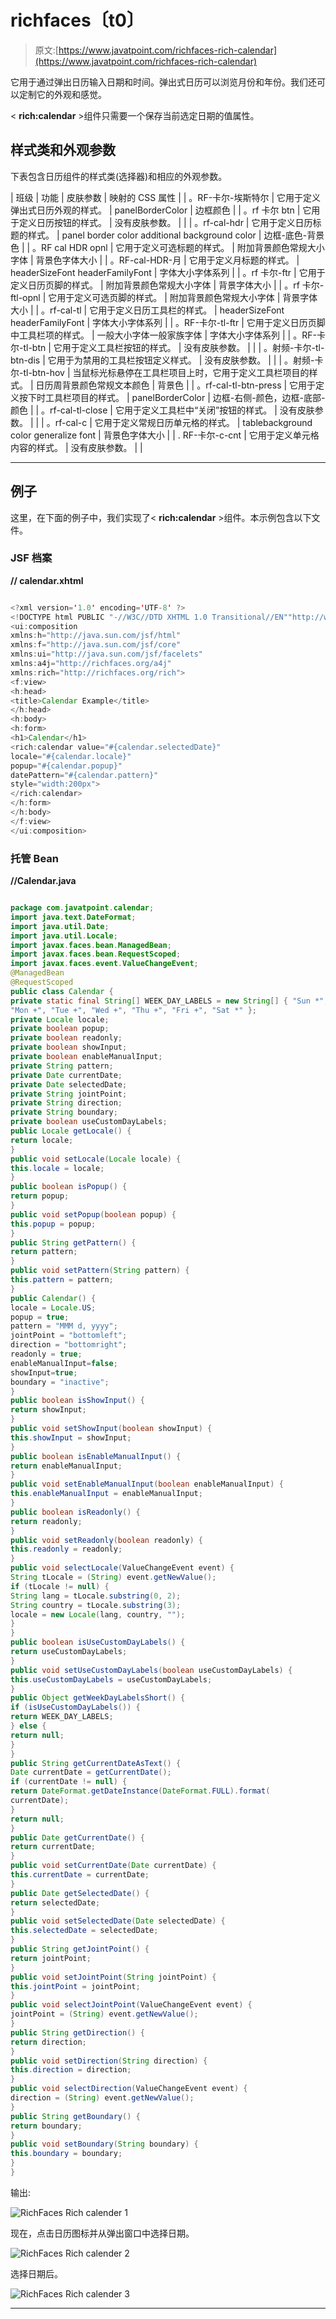 # richfaces〔t0〕

> 原文:[https://www.javatpoint.com/richfaces-rich-calendar](https://www.javatpoint.com/richfaces-rich-calendar)

它用于通过弹出日历输入日期和时间。弹出式日历可以浏览月份和年份。我们还可以定制它的外观和感觉。

< **rich:calendar** >组件只需要一个保存当前选定日期的值属性。

## 样式类和外观参数

下表包含日历组件的样式类(选择器)和相应的外观参数。

| 班级 | 功能 | 皮肤参数 | 映射的 CSS 属性 |
| 。RF-卡尔-埃斯特尔 | 它用于定义弹出式日历外观的样式。 | panelBorderColor | 边框颜色 |
| 。rf 卡尔 btn | 它用于定义日历按钮的样式。 | 没有皮肤参数。 |  |
| 。rf-cal-hdr | 它用于定义日历标题的样式。 | panel border color additional background color | 边框-底色-背景色 |
| 。RF cal HDR opnl | 它用于定义可选标题的样式。 | 附加背景颜色常规大小字体 | 背景色字体大小 |
| 。RF-cal-HDR-月 | 它用于定义月标题的样式。 | headerSizeFont headerFamilyFont | 字体大小字体系列 |
| 。rf 卡尔-ftr | 它用于定义日历页脚的样式。 | 附加背景颜色常规大小字体 | 背景字体大小 |
| 。rf 卡尔-ftl-opnl | 它用于定义可选页脚的样式。 | 附加背景颜色常规大小字体 | 背景字体大小 |
| 。rf-cal-tl | 它用于定义日历工具栏的样式。 | headerSizeFont headerFamilyFont | 字体大小字体系列 |
| 。RF-卡尔-tl-ftr | 它用于定义日历页脚中工具栏项的样式。 | 一般大小字体一般家族字体 | 字体大小字体系列 |
| 。RF-卡尔-tl-btn | 它用于定义工具栏按钮的样式。 | 没有皮肤参数。 |  |
| 。射频-卡尔-tl-btn-dis | 它用于为禁用的工具栏按钮定义样式。 | 没有皮肤参数。 |  |
| 。射频-卡尔-tl-btn-hov | 当鼠标光标悬停在工具栏项目上时，它用于定义工具栏项目的样式。 | 日历周背景颜色常规文本颜色 | 背景色 |
| 。rf-cal-tl-btn-press | 它用于定义按下时工具栏项目的样式。 | panelBorderColor | 边框-右侧-颜色，边框-底部-颜色 |
| 。rf-cal-tl-close | 它用于定义工具栏中“关闭”按钮的样式。 | 没有皮肤参数。 |  |
| 。rf-cal-c | 它用于定义常规日历单元格的样式。 | tablebackground color generalize font | 背景色字体大小 |
| . RF-卡尔-c-cnt | 它用于定义单元格内容的样式。 | 没有皮肤参数。 |  |

* * *

## 例子

这里，在下面的例子中，我们实现了< **rich:calendar** >组件。本示例包含以下文件。

### JSF 档案

**// calendar.xhtml**

```java

<?xml version='1.0' encoding='UTF-8' ?>
<!DOCTYPE html PUBLIC "-//W3C//DTD XHTML 1.0 Transitional//EN""http://www.w3.org/TR/xhtml1/DTD/xhtml1-transitional.dtd">
<ui:composition 
xmlns:h="http://java.sun.com/jsf/html"
xmlns:f="http://java.sun.com/jsf/core"
xmlns:ui="http://java.sun.com/jsf/facelets"
xmlns:a4j="http://richfaces.org/a4j"
xmlns:rich="http://richfaces.org/rich">
<f:view>
<h:head>
<title>Calendar Example</title>
</h:head>
<h:body>
<h:form>
<h1>Calendar</h1>
<rich:calendar value="#{calendar.selectedDate}"
locale="#{calendar.locale}"
popup="#{calendar.popup}"
datePattern="#{calendar.pattern}"
style="width:200px">
</rich:calendar>
</h:form>
</h:body>
</f:view>
</ui:composition>

```

### 托管 Bean

**//Calendar.java**

```java

package com.javatpoint.calendar;
import java.text.DateFormat;
import java.util.Date;
import java.util.Locale;
import javax.faces.bean.ManagedBean;
import javax.faces.bean.RequestScoped;
import javax.faces.event.ValueChangeEvent;
@ManagedBean
@RequestScoped
public class Calendar {
private static final String[] WEEK_DAY_LABELS = new String[] { "Sun *",
"Mon +", "Tue +", "Wed +", "Thu +", "Fri +", "Sat *" };
private Locale locale;
private boolean popup;
private boolean readonly;
private boolean showInput;
private boolean enableManualInput;    
private String pattern;
private Date currentDate;
private Date selectedDate;
private String jointPoint;
private String direction;
private String boundary;
private boolean useCustomDayLabels;
public Locale getLocale() {
return locale;
}
public void setLocale(Locale locale) {
this.locale = locale;
}
public boolean isPopup() {
return popup;
}
public void setPopup(boolean popup) {
this.popup = popup;
}
public String getPattern() {
return pattern;
}
public void setPattern(String pattern) {
this.pattern = pattern;
}
public Calendar() {
locale = Locale.US;
popup = true;
pattern = "MMM d, yyyy";
jointPoint = "bottomleft";
direction = "bottomright";
readonly = true;
enableManualInput=false;
showInput=true;
boundary = "inactive";
}
public boolean isShowInput() {
return showInput;
}
public void setShowInput(boolean showInput) {
this.showInput = showInput;
}
public boolean isEnableManualInput() {
return enableManualInput;
}
public void setEnableManualInput(boolean enableManualInput) {
this.enableManualInput = enableManualInput;
}
public boolean isReadonly() {
return readonly;
}
public void setReadonly(boolean readonly) {
this.readonly = readonly;
}
public void selectLocale(ValueChangeEvent event) {
String tLocale = (String) event.getNewValue();
if (tLocale != null) {
String lang = tLocale.substring(0, 2);
String country = tLocale.substring(3);
locale = new Locale(lang, country, "");
}
}
public boolean isUseCustomDayLabels() {
return useCustomDayLabels;
}
public void setUseCustomDayLabels(boolean useCustomDayLabels) {
this.useCustomDayLabels = useCustomDayLabels;
}
public Object getWeekDayLabelsShort() {
if (isUseCustomDayLabels()) {
return WEEK_DAY_LABELS;
} else {
return null;
}
}
public String getCurrentDateAsText() {
Date currentDate = getCurrentDate();
if (currentDate != null) {
return DateFormat.getDateInstance(DateFormat.FULL).format(
currentDate);
}
return null;
}
public Date getCurrentDate() {
return currentDate;
}
public void setCurrentDate(Date currentDate) {
this.currentDate = currentDate;
}
public Date getSelectedDate() {
return selectedDate;
}
public void setSelectedDate(Date selectedDate) {
this.selectedDate = selectedDate;
}
public String getJointPoint() {
return jointPoint;
}
public void setJointPoint(String jointPoint) {
this.jointPoint = jointPoint;
}
public void selectJointPoint(ValueChangeEvent event) {
jointPoint = (String) event.getNewValue();
}
public String getDirection() {
return direction;
}
public void setDirection(String direction) {
this.direction = direction;
}
public void selectDirection(ValueChangeEvent event) {
direction = (String) event.getNewValue();
}
public String getBoundary() {
return boundary;
}
public void setBoundary(String boundary) {
this.boundary = boundary;
}
}

```

输出:

![RichFaces Rich calender 1](img/9dad7e9ec52aa856775c9083a732733c.png)

现在，点击日历图标并从弹出窗口中选择日期。

![RichFaces Rich calender 2](img/8ac9a36498a7663d58fcda6d14dcbe0b.png)

选择日期后。

![RichFaces Rich calender 3](img/0315b6f8ce12c42ac3f2cf952a048a76.png)

* * *